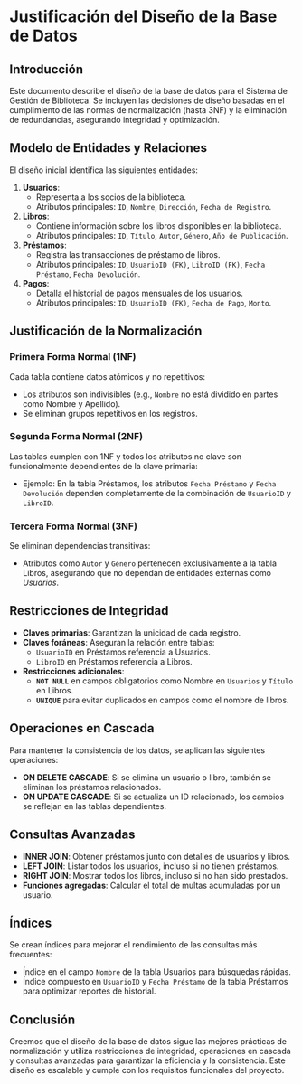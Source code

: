# Justificación del Diseño de la Base de Datos

## Introducción

Este documento describe el diseño de la base de datos para el Sistema de Gestión de Biblioteca. Se incluyen las decisiones de diseño basadas en el cumplimiento de las normas de normalización (hasta 3NF) y la eliminación de redundancias, asegurando integridad y optimización.

## Modelo de Entidades y Relaciones

El diseño inicial identifica las siguientes entidades:

1. **Usuarios**:
   - Representa a los socios de la biblioteca.
   - Atributos principales: `ID`, `Nombre`, `Dirección`, `Fecha de Registro`.
2. **Libros**:
   - Contiene información sobre los libros disponibles en la biblioteca.
   - Atributos principales: `ID`, `Título`, `Autor`, `Género`, `Año de Publicación`.
3. **Préstamos**:
   - Registra las transacciones de préstamo de libros.
   - Atributos principales: `ID`, `UsuarioID (FK)`, `LibroID (FK)`, `Fecha Préstamo`, `Fecha Devolución`.
4. **Pagos**:
   - Detalla el historial de pagos mensuales de los usuarios.
   - Atributos principales: `ID`, `UsuarioID (FK)`, `Fecha de Pago`, `Monto`.

## Justificación de la Normalización

### Primera Forma Normal (1NF)

Cada tabla contiene datos atómicos y no repetitivos:

- Los atributos son indivisibles (e.g., `Nombre` no está dividido en partes como Nombre y Apellido).
- Se eliminan grupos repetitivos en los registros.

### Segunda Forma Normal (2NF)

Las tablas cumplen con 1NF y todos los atributos no clave son funcionalmente dependientes de la clave primaria:

- Ejemplo: En la tabla Préstamos, los atributos `Fecha Préstamo` y `Fecha Devolución` dependen completamente de la combinación de `UsuarioID` y `LibroID`.

### Tercera Forma Normal (3NF)

Se eliminan dependencias transitivas:

- Atributos como `Autor` y `Género` pertenecen exclusivamente a la tabla Libros, asegurando que no dependan de entidades externas como *Usuarios*.

## Restricciones de Integridad

- **Claves primarias**: Garantizan la unicidad de cada registro.
- **Claves foráneas**: Aseguran la relación entre tablas:
  - `UsuarioID` en Préstamos referencia a Usuarios.
  - `LibroID` en Préstamos referencia a Libros.
- **Restricciones adicionales**:
  - **`NOT NULL`** en campos obligatorios como Nombre en `Usuarios` y `Título` en Libros.
  - **`UNIQUE`** para evitar duplicados en campos como el nombre de libros.

## Operaciones en Cascada

Para mantener la consistencia de los datos, se aplican las siguientes operaciones:

- **ON DELETE CASCADE**: Si se elimina un usuario o libro, también se eliminan los préstamos relacionados.
- **ON UPDATE CASCADE**: Si se actualiza un ID relacionado, los cambios se reflejan en las tablas dependientes.

## Consultas Avanzadas

- **INNER JOIN**: Obtener préstamos junto con detalles de usuarios y libros.
- **LEFT JOIN**: Listar todos los usuarios, incluso si no tienen préstamos.
- **RIGHT JOIN**: Mostrar todos los libros, incluso si no han sido prestados.
- **Funciones agregadas**: Calcular el total de multas acumuladas por un usuario.

## Índices

Se crean índices para mejorar el rendimiento de las consultas más frecuentes:

- Índice en el campo `Nombre` de la tabla Usuarios para búsquedas rápidas.
- Índice compuesto en `UsuarioID` y `Fecha Préstamo` de la tabla Préstamos para optimizar reportes de historial.

## Conclusión

Creemos que el diseño de la base de datos sigue las mejores prácticas de normalización y utiliza restricciones de integridad, operaciones en cascada y consultas avanzadas para garantizar la eficiencia y la consistencia. Este diseño es escalable y cumple con los requisitos funcionales del proyecto.
